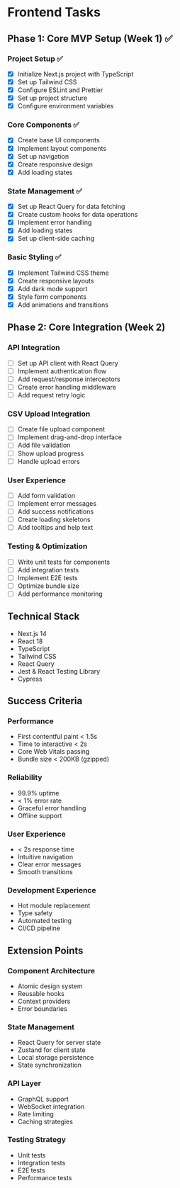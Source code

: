 # Frontend Tasks

## Phase 1: Core MVP Setup (Week 1) ✅

### Project Setup ✅
- [x] Initialize Next.js project with TypeScript
- [x] Set up Tailwind CSS
- [x] Configure ESLint and Prettier
- [x] Set up project structure
- [x] Configure environment variables

### Core Components ✅
- [x] Create base UI components
- [x] Implement layout components
- [x] Set up navigation
- [x] Create responsive design
- [x] Add loading states

### State Management ✅
- [x] Set up React Query for data fetching
- [x] Create custom hooks for data operations
- [x] Implement error handling
- [x] Add loading states
- [x] Set up client-side caching

### Basic Styling ✅
- [x] Implement Tailwind CSS theme
- [x] Create responsive layouts
- [x] Add dark mode support
- [x] Style form components
- [x] Add animations and transitions

## Phase 2: Core Integration (Week 2)

### API Integration
- [ ] Set up API client with React Query
- [ ] Implement authentication flow
- [ ] Add request/response interceptors
- [ ] Create error handling middleware
- [ ] Add request retry logic

### CSV Upload Integration
- [ ] Create file upload component
- [ ] Implement drag-and-drop interface
- [ ] Add file validation
- [ ] Show upload progress
- [ ] Handle upload errors

### User Experience
- [ ] Add form validation
- [ ] Implement error messages
- [ ] Add success notifications
- [ ] Create loading skeletons
- [ ] Add tooltips and help text

### Testing & Optimization
- [ ] Write unit tests for components
- [ ] Add integration tests
- [ ] Implement E2E tests
- [ ] Optimize bundle size
- [ ] Add performance monitoring

## Technical Stack
- Next.js 14
- React 18
- TypeScript
- Tailwind CSS
- React Query
- Jest & React Testing Library
- Cypress

## Success Criteria

### Performance
- First contentful paint < 1.5s
- Time to interactive < 2s
- Core Web Vitals passing
- Bundle size < 200KB (gzipped)

### Reliability
- 99.9% uptime
- < 1% error rate
- Graceful error handling
- Offline support

### User Experience
- < 2s response time
- Intuitive navigation
- Clear error messages
- Smooth transitions

### Development Experience
- Hot module replacement
- Type safety
- Automated testing
- CI/CD pipeline

## Extension Points

### Component Architecture
- Atomic design system
- Reusable hooks
- Context providers
- Error boundaries

### State Management
- React Query for server state
- Zustand for client state
- Local storage persistence
- State synchronization

### API Layer
- GraphQL support
- WebSocket integration
- Rate limiting
- Caching strategies

### Testing Strategy
- Unit tests
- Integration tests
- E2E tests
- Performance tests 